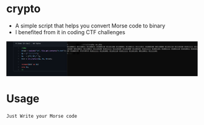 # crypto

- A simple script that helps you convert Morse code to binary
- I benefited from it in coding CTF challenges

![clarification](https://raw.githubusercontent.com/Al-khalid/crypto/master/1.png)

# Usage
`Just Write your Morse code`
